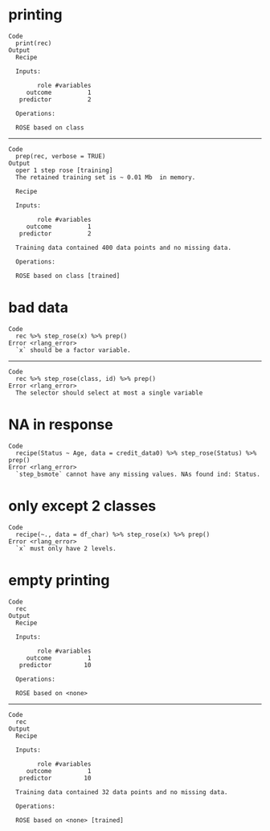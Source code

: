 # printing

    Code
      print(rec)
    Output
      Recipe
      
      Inputs:
      
            role #variables
         outcome          1
       predictor          2
      
      Operations:
      
      ROSE based on class

---

    Code
      prep(rec, verbose = TRUE)
    Output
      oper 1 step rose [training] 
      The retained training set is ~ 0.01 Mb  in memory.
      
      Recipe
      
      Inputs:
      
            role #variables
         outcome          1
       predictor          2
      
      Training data contained 400 data points and no missing data.
      
      Operations:
      
      ROSE based on class [trained]

# bad data

    Code
      rec %>% step_rose(x) %>% prep()
    Error <rlang_error>
      `x` should be a factor variable.

---

    Code
      rec %>% step_rose(class, id) %>% prep()
    Error <rlang_error>
      The selector should select at most a single variable

# NA in response

    Code
      recipe(Status ~ Age, data = credit_data0) %>% step_rose(Status) %>% prep()
    Error <rlang_error>
      `step_bsmote` cannot have any missing values. NAs found ind: Status.

# only except 2 classes

    Code
      recipe(~., data = df_char) %>% step_rose(x) %>% prep()
    Error <rlang_error>
      `x` must only have 2 levels.

# empty printing

    Code
      rec
    Output
      Recipe
      
      Inputs:
      
            role #variables
         outcome          1
       predictor         10
      
      Operations:
      
      ROSE based on <none>

---

    Code
      rec
    Output
      Recipe
      
      Inputs:
      
            role #variables
         outcome          1
       predictor         10
      
      Training data contained 32 data points and no missing data.
      
      Operations:
      
      ROSE based on <none> [trained]

